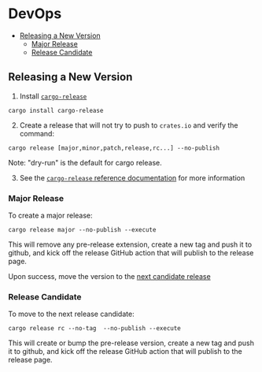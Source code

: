 # DevOps

<!---toc start-->
   * [Releasing a New Version](#releasing-a-new-version)
      * [Major Release](#major-release)
      * [Release Candidate](#release-candidate)

<!---toc end-->

## Releasing a New Version

1. Install [`cargo-release`][cargo-release-link]

```console
cargo install cargo-release
```

2. Create a release that will not try to push to `crates.io` and verify the command:

```console
cargo release [major,minor,patch,release,rc...] --no-publish
```

Note: "dry-run" is the default for cargo release.

3. See the [`cargo-release` reference documentation][cargo-release-docs-link] for more information


### Major Release

To create a major release:

```console
cargo release major --no-publish --execute
```

This will remove any pre-release extension, create a new tag and push it to github, and kick off the release GitHub action that will publish to the release page.

Upon success, move the version to the [next candidate release](#release-candidate)

### Release Candidate

To move to the next release candidate:

```console
cargo release rc --no-tag  --no-publish --execute
```

This will create or bump the pre-release version, create a new tag and push it to github, and kick off the release GitHub action that will publish to the release page.

[cargo-release-link]:      https://github.com/crate-ci/cargo-release
[cargo-release-docs-link]: https://github.com/crate-ci/cargo-release/blob/master/docs/reference.md

